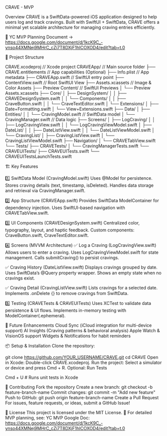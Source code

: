 CRAVE - MVP

Overview
CRAVE is a SwiftData-powered iOS application designed to help users log and track cravings. Built with SwiftUI + SwiftData, CRAVE offers a minimal yet scalable architecture for managing craving entries efficiently.

📄 YC MVP Planning Document → https://docs.google.com/document/d/1kcK9C_-ynso44XMNej9MHrC_cZi7T8DXjF1hICOXOD4/edit?tab=t.0

📂 Project Structure

CRAVE.xcodeproj             // Xcode project
CRAVEApp/                   // Main source folder
├── CRAVE.entitlements      // App capabilities (Optional)
├── Info.plist              // App metadata
├── CRAVEApp.swift          // SwiftUI entry point
├── ContentView.swift       // Root SwiftUI View
├── Assets.xcassets         // Image & Color Assets
├── Preview Content/        // SwiftUI Previews
│   └── Preview Assets.xcassets
├── Core/
│   ├── DesignSystem/
│   │   ├── CRAVEDesignSystem.swift
│   │   └── Components/
│   │       ├── CraveButton.swift
│   │       └── CraveTextEditor.swift
│   └── Extensions/
│       ├── Date+Formatting.swift
│       └── View+Extensions.swift
├── Data/
│   ├── Entities/
│   │   └── CravingModel.swift         // SwiftData model
│   └── CravingManager.swift           // Data logic
├── Screens/
│   ├── LogCraving/
│   │   ├── LogCravingView.swift
│   │   └── LogCravingViewModel.swift
│   ├── DateList/
│   │   ├── DateListView.swift
│   │   └── DateListViewModel.swift
│   └── CravingList/
│       ├── CravingListView.swift
│       └── CravingListViewModel.swift
├── Navigation/
│   └── CRAVETabView.swift
└── Tests/
    ├── CRAVETests/
    │   └── CravingManagerTests.swift
    └── CRAVEUITests/
        ├── CRAVEUITests.swift
        └── CRAVEUITestsLaunchTests.swift

🏗 Key Features

1️⃣ SwiftData Model (CravingModel.swift)
Uses @Model for persistence.
Stores craving details (text, timestamp, isDeleted).
Handles data storage and retrieval via CravingManager.swift.

2️⃣ App Structure (CRAVEApp.swift)
Provides SwiftData ModelContainer for dependency injection.
Uses SwiftUI-based navigation with CRAVETabView.swift.

3️⃣ UI Components (CRAVEDesignSystem.swift)
Centralized color, typography, layout, and haptic feedback.
Custom components: CraveButton.swift, CraveTextEditor.swift.

4️⃣ Screens (MVVM Architecture)
✅ Log a Craving (LogCravingView.swift)
Allows users to enter a craving.
Uses LogCravingViewModel.swift for state management.
Calls submitCraving() to persist cravings.

✅ Craving History (DateListView.swift)
Displays cravings grouped by date.
Uses SwiftData’s @Query property wrapper.
Shows an empty state when no cravings exist.

✅ Craving Detail (CravingListView.swift)
Lists cravings for a selected date.
Implements .onDelete {} to remove cravings from SwiftData.

5️⃣ Testing (CRAVETests & CRAVEUITests)
Uses XCTest to validate data persistence & UI flows.
Implements in-memory testing with ModelContainer(.ephemeral).

🚀 Future Enhancements
Cloud Sync (iCloud integration for multi-device support)
AI Insights (Craving patterns & behavioral analysis)
Apple Watch & VisionOS support
Widgets & Notifications for habit reminders

📦 Setup & Installation
Clone the repository:

git clone https://github.com/YOUR_USERNAME/CRAVE.git
cd CRAVE
Open in Xcode:
  Double-click CRAVE.xcodeproj.
Run the project:
  Select a simulator or device and press Cmd + R.
Optional: Run Tests

Cmd + U  # Runs unit tests in Xcode

🌟 Contributing
Fork the repository
Create a new branch: git checkout -b feature-branch-name
Commit changes: git commit -m "Add new feature"
Push to GitHub: git push origin feature-branch-name
Create a Pull Request
For issues, feature requests, or ideas, submit a GitHub Issue!

📄 License
This project is licensed under the MIT License.
🚀 For detailed MVP planning, see: YC MVP Google Doc: https://docs.google.com/document/d/1kcK9C_-ynso44XMNej9MHrC_cZi7T8DXjF1hICOXOD4/edit?tab=t.0
